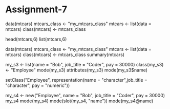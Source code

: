 # Assignment-7
data(mtcars)
mtcars_class <- "my_mtcars_class"
mtcars <- list(data = mtcars)
class(mtcars) <- mtcars_class

head(mtcars,6)
list(mtcars,6)

data(mtcars)
mtcars_class <- "my_mtcars_class"
mtcars <- list(data = mtcars)
class(mtcars) <- mtcars_class
summary(mtcars)

my_s3 <- list(name = "Bob", job_title = "Coder", pay = 30000)
class(my_s3) <- "Employee"
mode(my_s3)
attributes(my_s3)
mode(my_s3$name)

setClass("Employee", representation(name = "character",job_title = "character", pay = "numeric"))

my_s4 <- new("Employee", name = "Bob", job_title = "Coder", pay = 30000)
my_s4
mode(my_s4)
mode(slot(my_s4, "name"))
mode(my_s4@name)
  
